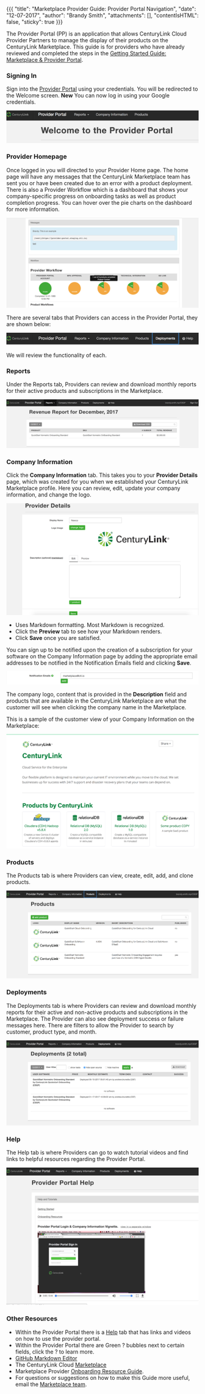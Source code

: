 {{{
"title": "Marketplace Provider Guide: Provider Portal Navigation",
"date": "12-07-2017",
"author": "Brandy Smith",
"attachments": [],
"contentIsHTML": false,
"sticky": true
}}}

The Provider Portal (PP) is an application that allows CenturyLink Cloud Provider Partners to manage the display of their products on the CenturyLink Marketplace. This guide is for providers who have already reviewed and completed the steps in the [Getting Started Guide: Marketplace & Provider Portal](getting-started-guide-marketplace-ecosystem-provider-portal.md).

### Signing In

Sign into the [Provider Portal](https://provider-portal.ctl.io/#/login) using your credentials. You will be redirected to the Welcome screen. **New** You can now log in using your Google credentials.

![EPP1](../../images/EPP1.png)

### Provider Homepage

Once logged in you will directed to your Provider Home page. The home page will have any messages that the CenturyLink Marketplace team has sent you or have been created due to an error with a product deployment. There is also a Provider Workflow which is a dashboard that shows your company-specific progress on onboarding tasks as well as product completion progress.
You can hover over the pie charts on the dashboard for more information.

![EPP](../../images/EPPnew7.png)

There are several tabs that Providers can access in the Provider Portal, they are shown below:

![EPP](../../images/EPPnew1.png)

We will review the functionality of each.

### Reports

Under the Reports tab, Providers can review and download monthly reports for their active products and subscriptions in the Marketplace.

![EPP](../../images/EPPnew2.png)

### Company Information

Click the **Company Information** tab. This takes you to your **Provider Details** page, which was created for you when we established your CenturyLink Marketplace profile. Here you can review, edit, update your company information, and change the logo.

![EPP2](../../images/EPP2.png)

- Uses Markdown formatting. Most Markdown is recognized.
- Click the **Preview** tab to see how your Markdown renders.
- Click **Save** once you are satisfied.

You can sign up to be notified upon the creation of a subscription for your software on the Company Information page by adding the appropriate email addresses to be notified in the Notification Emails field and clicking **Save**.

![EPP](../../images/EPPnew3.png)

The company logo, content that is provided in the **Description** field and products that are available in the CenturyLink Marketplace are what the customer will see when clicking the company name in the Marketplace.

This is a sample of the customer view of your Company Information on the Marketplace:

![EPP](../../images/EPPnew.png)

### Products

The Products tab is where Providers can view, create, edit, add, and clone products.

![EPP](../../images/EPPnew4.png)

### Deployments

The Deployments tab is where Providers can review and download monthly reports for their active and non-active products and subscriptions in the Marketplace. The Provider can also see deployment success or failure messages here. There are filters to allow the Provider to search by customer, product type, and month.

![EPP](../../images/EPPnew5.png)

### Help

The Help tab is where Providers can go to watch tutorial videos and find links to helpful resources regarding the Provider Portal.

![EPP](../../images/EPPnew6.png)

### Other Resources
* Within the Provider Portal there is a [Help](https://provider-portal.ctl.io/#/help) tab that has links and videos on how to use the provider portal.
* Within the Provider Portal there are Green ? bubbles next to certain fields, click the ? to learn more.
* [GitHub Markdown Editor](https://markdown-it.github.io/)
* The CenturyLink Cloud [Marketplace](https://www.ctl.io/marketplace/)
* Marketplace Provider [Onboarding Resource Guide](onboarding-resources.md).
* For questions or suggestions on how to make this Guide more useful, email the [Marketplace team](mailto:Marketplace@centurylink.com).
